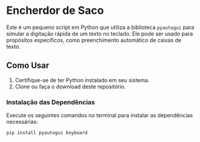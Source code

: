 # Encherdor de Saco

Este é um pequeno script em Python que utiliza a biblioteca `pyautogui` para simular a digitação rápida de um texto no teclado. Ele pode ser usado para propósitos específicos, como preenchimento automático de caixas de texto.

## Como Usar

1. Certifique-se de ter Python instalado em seu sistema.
2. Clone ou faça o download deste repositório.

### Instalação das Dependências

Execute os seguintes comandos no terminal para instalar as dependências necessárias:

```bash
pip install pyautogui keyboard

